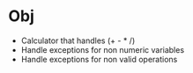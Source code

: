 # Obj

- Calculator that handles (+ - * /)
- Handle exceptions for non numeric variables 
- Handle exceptions for non valid operations